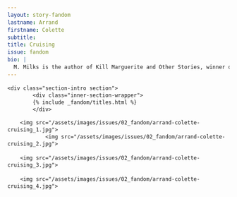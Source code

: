 ```yaml
---
layout: story-fandom
lastname: Arrand
firstname: Colette
subtitle: 
title: Cruising
issue: fandom
bio: |
  M. Milks is the author of Kill Marguerite and Other Stories, winner of the 2015 Devil’s Kitchen Reading Award in Fiction and a Lambda Literary Award finalist; as well as three chapbooks, most recently The Feels, an exploration of fan fiction and affect. They are editor of The &NOW Awards 3: The Best Innovative Writing, 2011-2013 and co-editor of Asexualities: Feminist and Queer Perspectives.
---
```


<style>




.story-title {
	position: relative;
    z-index: 10;
}

.fandom-page-wrapper .inner-section-wrapper{
   width: 100%;
   padding: 3em;

}

.section-intro-text {

    background: white;

}

.text-wrapper {


.section-essay p {
    font-size: 2rem;
}

    

</style>


<div class="story-wrapper">

	<div class="section-intro section">
            <div class="inner-section-wrapper">
			{% include _fandom/titles.html %}
            </div>
</div><!-- /section-intro -->
<div class="section-intro-text section">
                <div class="inner-section-wrapper">

</div>
</div>
<div class="section-one section">
                <div class="inner-section-wrapper">

        <img src="/assets/images/issues/02_fandom/arrand-colette-cruising_1.jpg">  
                <img src="/assets/images/issues/02_fandom/arrand-colette-cruising_2.jpg">   

        <img src="/assets/images/issues/02_fandom/arrand-colette-cruising_3.jpg">   

        <img src="/assets/images/issues/02_fandom/arrand-colette-cruising_4.jpg">   
 

</div><!-- /inner-section-wrapper -->

</div><!-- /section-one -->
</div><!-- /section-essay -->
</div><!-- end story-wrapper -->